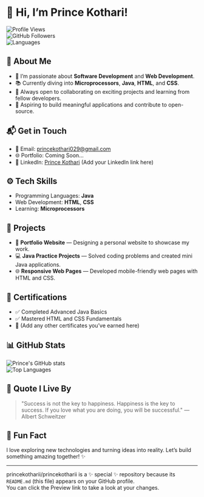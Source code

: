 # 👋 Hi, I’m Prince Kothari!  

![Profile Views](https://komarev.com/ghpvc/?username=princekotharii&color=brightgreen)  
![GitHub Followers](https://img.shields.io/github/followers/princekotharii?style=social)  
![Languages](https://img.shields.io/badge/Code-Java%20%7C%20HTML%20%7C%20CSS-orange)  

## 🚀 About Me  
- 💬 I’m passionate about **Software Development** and **Web Development**.  
- 📚 Currently diving into **Microprocessors**, **Java**, **HTML**, and **CSS**.  
- 🤝 Always open to collaborating on exciting projects and learning from fellow developers.  
- 🎯 Aspiring to build meaningful applications and contribute to open-source.  

## 📬 Get in Touch  
- 📧 Email: [princekothari029@gmail.com](mailto:princekothari029@gmail.com)  
- 🌐 Portfolio: Coming Soon...  
- 💼 LinkedIn: [Prince Kothari](#) (Add your LinkedIn link here)  

## ⚙️ Tech Skills  
- Programming Languages: **Java**  
- Web Development: **HTML**, **CSS**  
- Learning: **Microprocessors**  

## 🌟 Projects  
- 📝 **Portfolio Website** — Designing a personal website to showcase my work.  
- 💻 **Java Practice Projects** — Solved coding problems and created mini Java applications.  
- 🌐 **Responsive Web Pages** — Developed mobile-friendly web pages with HTML and CSS.  

## 📜 Certifications  
- ✅ Completed Advanced Java Basics  
- ✅ Mastered HTML and CSS Fundamentals  
- 📌 (Add any other certificates you’ve earned here)  

## 📊 GitHub Stats  
![Prince's GitHub stats](https://github-readme-stats.vercel.app/api?username=princekotharii&show_icons=true&theme=radical)  
![Top Languages](https://github-readme-stats.vercel.app/api/top-langs/?username=princekotharii&layout=compact&theme=radical)  

## 🌠 Quote I Live By  
> "Success is not the key to happiness. Happiness is the key to success. If you love what you are doing, you will be successful." — Albert Schweitzer  

## 🌟 Fun Fact  
I love exploring new technologies and turning ideas into reality. Let’s build something amazing together! ✨  

---

princekotharii/princekotharii is a ✨ special ✨ repository because its `README.md` (this file) appears on your GitHub profile.  
You can click the Preview link to take a look at your changes.